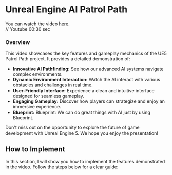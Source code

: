 # Unreal Engine AI Patrol Path



You can watch the video [here](https://www.youtube.com/watch?v=kT3aVJSVMnM).                                                  
// Youtube 00:30 sec

### Overview

This video showcases the key features and gameplay mechanics of the UE5 Patrol Path project. It provides a detailed demonstration of:

- **Innovative AI Pathfinding:** See how our advanced AI systems navigate complex environments.
- **Dynamic Environment Interaction:** Watch the AI interact with various obstacles and challenges in real time.
- **User-Friendly Interface:** Experience a clean and intuitive interface designed for seamless gameplay.
- **Engaging Gameplay:** Discover how players can strategize and enjoy an immersive experience.
- **Blueprint:** Blueprint: We can do great things with AI just by using Blueprint.

Don't miss out on the opportunity to explore the future of game development with Unreal Engine 5. We hope you enjoy the presentation!

## How to Implement

In this section, I will show you how to implement the features demonstrated in the video. Follow the steps below for a clear guide:
